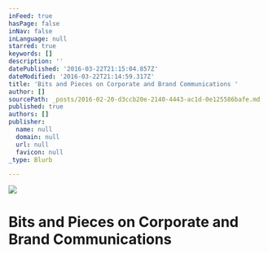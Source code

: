 ```yaml
---
inFeed: true
hasPage: false
inNav: false
inLanguage: null
starred: true
keywords: []
description: ''
datePublished: '2016-03-22T21:15:04.857Z'
dateModified: '2016-03-22T21:14:59.317Z'
title: 'Bits and Pieces on Corporate and Brand Communications '
author: []
sourcePath: _posts/2016-02-20-d3ccb20e-2140-4443-ac1d-0e125586bafe.md
published: true
authors: []
publisher:
  name: null
  domain: null
  url: null
  favicon: null
_type: Blurb

---
```

![](https://the-grid-user-content.s3-us-west-2.amazonaws.com/317f283f-aaa8-414a-9ed6-2157c366b29b.jpg)

# Bits and Pieces on Corporate and Brand Communications